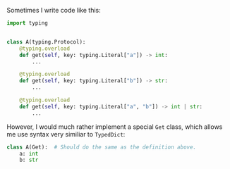 Sometimes I write code like this:

```python
import typing


class A(typing.Protocol):
    @typing.overload
    def get(self, key: typing.Literal["a"]) -> int:
        ...

    @typing.overload
    def get(self, key: typing.Literal["b"]) -> str:
        ...

    @typing.overload
    def get(self, key: typing.Literal["a", "b"]) -> int | str:
        ...
```

However, I would much rather implement a special `Get` class, which allows me use syntax very similiar to `TypedDict`:

```python
class A(Get):  # Should do the same as the definition above.
    a: int
    b: str
```
